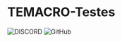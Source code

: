 # TEMACRO-Testes

![DISCORD](https://img.shields.io/discord/578964738617376769.svg?color=0A0A0A&label=DISCORD&labelColor=5865F2&logo=discord&logoColor=ffffff&style=flat-square)
![GitHub](https://img.shields.io/github/license/CroiDev/CroiDev.github.io?color=0A0A0A&label=linceça&labelColor=101010&style=flat-square)
